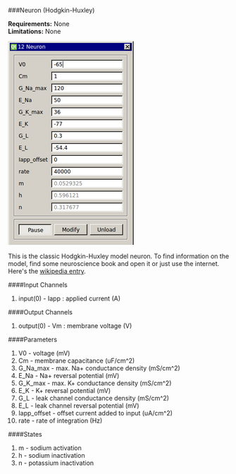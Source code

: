 ###Neuron (Hodgkin-Huxley)

**Requirements:** None  
**Limitations:** None  

![HH Model Neuron GUI](neuron.png)

<!--more-->

This is the classic Hodgkin-Huxley model neuron. To find information on the model, find some neuroscience book and open it or just use the internet. Here's the [wikipedia entry](https://en.wikipedia.org/wiki/Hodgkin%E2%80%93Huxley_model). 

<!--more-->

####Input Channels
1. input(0) - Iapp : applied current  (A)

####Output Channels
1. output(0) - Vm : membrane voltage (V)

####Parameters
1. V0 - voltage (mV)
2. Cm - membrane capacitance (uF/cm^2)
3. G_Na_max - max. Na+ conductance density (mS/cm^2)
4. E_Na - Na+ reversal potential (mV)
5. G_K_max - max. K+ conductance density (mS/cm^2)
6. E_K - K+ reversal potential (mV)
7. G_L - leak channel conductance density (mS/cm^2)
8. E_L - leak channel reversal potential (mV)
9. Iapp_offset - offset current added to input (uA/cm^2)
10. rate - rate of integration (Hz)

####States
1. m - sodium activation
2. h - sodium inactivation
3. n - potassium inactivation

